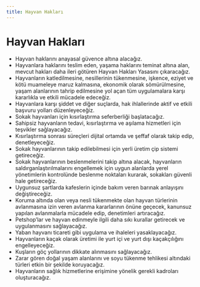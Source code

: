 ```yaml
---
title: Hayvan Hakları
---
```


Hayvan Hakları
===

* Hayvan haklarını anayasal güvence altına alacağız.
* Hayvanlara haklarını teslim eden, yaşama haklarını teminat altına alan, mevcut hakları daha ileri götüren Hayvan Hakları Yasasını çıkaracağız.
* Hayvanların katledilmesine, nesillerinin tükenmesine, işkence, eziyet ve kötü muameleye maruz kalmasına, ekonomik olarak sömürülmesine, yaşam alanlarının tahrip edilmesine yol açan tüm uygulamalara karşı kararlıkla ve etkili mücadele edeceğiz.
* Hayvanlara karşı şiddet ve diğer suçlarda, hak ihlallerinde aktif ve etkili başvuru yolları düzenleyeceğiz.
* Sokak hayvanları için kısırlaştırma seferberliği başlatacağız.
* Sahipsiz hayvanların tedavi, kısırlaştırma ve aşılama hizmetleri için teşvikler sağlayacağız.
* Kısırlaştırma sonrası süreçleri dijital ortamda ve şeffaf olarak takip edip, denetleyeceğiz.
* Sokak hayvanlarının takip edilebilmesi için yerli üretim çip sistemi getireceğiz.
* Sokak hayvanlarının beslenmelerini takip altına alacak, hayvanların saldırganlaştırılmalarını engellemek için uygun alanlarda yerel yönetimlerin kontrolünde beslenme noktaları kurarak, sokakları güvenli hale getireceğiz.
* Uygunsuz şartlarda kafeslerin içinde bakım veren barınak anlayışını değiştireceğiz.
* Koruma altında olan veya nesli tükenmekte olan hayvan türlerinin avlanmasına izin veren avlanma kararlarının önüne geçecek, kanunsuz yapılan avlanmalarla mücadele edip, denetimleri artıracağız.
* Petshop’lar ve hayvan edinmeyle ilgili daha sıkı kurallar getirecek ve uygulanmasını sağlayacağız.
* Yaban hayvanı ticareti gibi uygulama ve ihaleleri yasaklayacağız.
* Hayvanların kaçak olarak üretimi ile yurt içi ve yurt dışı kaçakçılığını engelleyeceğiz.
* Kuşların göç yollarının dikkate alınmasını sağlayacağız.
* Zarar gören doğal yaşam alanlarını ve soyu tükenme tehlikesi altındaki türleri etkin bir şekilde koruyacağız.
* Hayvanların sağlık hizmetlerine erişimine yönelik gerekli kadroları oluşturacağız.